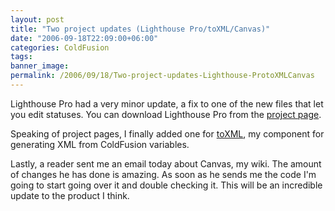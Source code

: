 ```yaml
---
layout: post
title: "Two project updates (Lighthouse Pro/toXML/Canvas)"
date: "2006-09-18T22:09:00+06:00"
categories: ColdFusion 
tags: 
banner_image: 
permalink: /2006/09/18/Two-project-updates-Lighthouse-ProtoXMLCanvas
---
```


Lighthouse Pro had a very minor update, a fix to one of the new files that let you edit statuses. You can download Lighthouse Pro from the <a href="http://ray.camdenfamily.com/projects/lhp">project page</a>.

Speaking of project pages, I finally added one for <a href="http://ray.camdenfamily.com/projects/toxml">toXML</a>, my component for generating XML from ColdFusion variables.

Lastly, a reader sent me an email today about Canvas, my wiki.  The amount of changes he has done is amazing. As soon as he sends me the code I'm going to start going over it and double checking it. This will be an incredible update to the product I think.